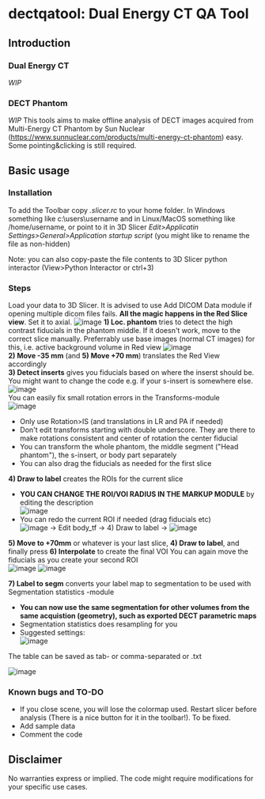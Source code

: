 # dectqatool: Dual Energy CT QA Tool
## Introduction
### Dual Energy CT
*WIP*
### DECT Phantom
*WIP*
This tools aims to make offline analysis of DECT images acquired from Multi-Energy CT Phantom by Sun Nuclear (https://www.sunnuclear.com/products/multi-energy-ct-phantom) easy. Some pointing&clicking is still required.

## Basic usage
### Installation
To add the Toolbar copy *.slicer.rc* to your home folder. In Windows something like c:\users\username and in Linux/MacOS something like /home/username, or point to it in 3D Slicer *Edit>Applicatin Settings>General>Application startup script* (you might like to rename the file as non-hidden)

Note: you can also copy-paste the file contents to 3D Slicer python interactor (View>Python Interactor or ctrl+3)
### Steps
Load your data to 3D Slicer. It is advised to use Add DICOM Data module if opening multiple dicom files fails. **All the magic happens in the Red Slice view**. Set it to axial.
![image](https://user-images.githubusercontent.com/9822663/221780567-1686f3a2-ad51-48f0-877a-38f4757f2141.png)
**1) Loc. phantom** tries to detect the high contrast fiducials in the phantom middle. If it doesn't work, move to the correct slice manually. Preferrably use base images (normal CT images) for this, i.e. active background volume in Red view
![image](https://user-images.githubusercontent.com/9822663/221784632-3da6419e-d8eb-4b14-b9c1-f2a702eac705.png)  
**2) Move -35 mm** (and **5) Move +70 mm**) translates the Red View accordingly  
**3) Detect inserts** gives you fiducials based on where the inserst should be. You might want to change the code e.g. if your s-insert is somewhere else.  
![image](https://user-images.githubusercontent.com/9822663/221786466-3ab0b9fd-c777-48e0-9727-278130e07d62.png)  
You can easily fix small rotation errors in the Transforms-module  
![image](https://user-images.githubusercontent.com/9822663/221786160-a1cac438-8025-432a-a2eb-e26d4a0c45e7.png)
- Only use Rotation>IS (and translations in LR and PA if needed)
- Don't edit transforms starting with double underscore. They are there to make rotations consistent and center of rotation the center fiducial
- You can transform the whole phantom, the middle segment ("Head phantom"), the s-insert, or body part separately
- You can also drag the fiducials as needed for the first slice  

**4) Draw to label** creates the ROIs for the current slice
- **YOU CAN CHANGE THE ROI/VOI RADIUS IN THE MARKUP MODULE** by editing the description  
![image](https://user-images.githubusercontent.com/9822663/221791227-a9204724-74f1-43c4-9f83-24fcb39b14db.png)  
- You can redo the current ROI if needed (drag fiducials etc)  
![image](https://user-images.githubusercontent.com/9822663/221787438-84cec664-6ee5-48be-8534-61f08c861a90.png) -> Edit body_tf -> 4) Draw to label ->
![image](https://user-images.githubusercontent.com/9822663/221787531-de47e157-7769-4e85-92d7-349d70f63153.png)  

**5) Move to +70mm** or whatever is your last slice, **4) Draw to label**, and finally press **6) Interpolate** to create the final VOI
You can again move the fiducials as you create your second ROI  
![image](https://user-images.githubusercontent.com/9822663/221788702-2b1dccf4-6b35-4471-8316-8c051fc8fbde.png)
![image](https://user-images.githubusercontent.com/9822663/221788759-f986cf55-e744-4926-8e1b-9c32092449aa.png)

  
**7) Label to segm** converts your label map to segmentation to be used with Segmentation statistics -module
- **You can now use the same segmentation for other volumes from the same acquistion (geometry), such as exported DECT parametric maps**
- Segmentation statistics does resampling for you
- Suggested settings:  
![image](https://user-images.githubusercontent.com/9822663/221789861-cd4c1fd4-eb15-43cc-8d63-22d882c1a86e.png)  

The table can be saved as tab- or comma-separated or .txt
  
![image](https://user-images.githubusercontent.com/9822663/221789659-8fb3d39f-db63-490a-9a51-ac7ce54013e0.png)

### Known bugs and TO-DO
- If you close scene, you will lose the colormap used. Restart slicer before analysis (There is a nice button for it in the toolbar!). To be fixed.
- Add sample data
- Comment the code
## Disclaimer
No warranties express or implied. The code might require modifications for your specific use cases.
